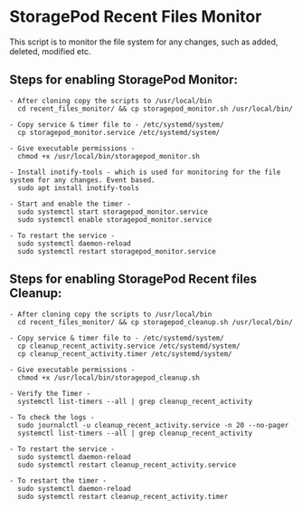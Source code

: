 # StoragePod Recent Files Monitor

This script is to monitor the file system for any changes, such as added, deleted, modified etc. 

Steps for enabling StoragePod Monitor:
---
    - After cloning copy the scripts to /usr/local/bin
      cd recent_files_monitor/ && cp storagepod_monitor.sh /usr/local/bin/

    - Copy service & timer file to - /etc/systemd/system/
      cp storagepod_monitor.service /etc/systemd/system/

    - Give executable permissions - 
      chmod +x /usr/local/bin/storagepod_monitor.sh
    
    - Install inotify-tools - which is used for monitoring for the file system for any changes. Event based. 
      sudo apt install inotify-tools

    - Start and enable the timer - 
      sudo systemctl start storagepod_monitor.service
      sudo systemctl enable storagepod_monitor.service

    - To restart the service - 
      sudo systemctl daemon-reload
      sudo systemctl restart storagepod_monitor.service  

Steps for enabling StoragePod Recent files Cleanup:
---
    - After cloning copy the scripts to /usr/local/bin
      cd recent_files_monitor/ && cp storagepod_cleanup.sh /usr/local/bin/

    - Copy service & timer file to - /etc/systemd/system/
      cp cleanup_recent_activity.service /etc/systemd/system/
      cp cleanup_recent_activity.timer /etc/systemd/system/

    - Give executable permissions - 
      chmod +x /usr/local/bin/storagepod_cleanup.sh

    - Verify the Timer - 
      systemctl list-timers --all | grep cleanup_recent_activity

    - To check the logs - 
      sudo journalctl -u cleanup_recent_activity.service -n 20 --no-pager
      systemctl list-timers --all | grep cleanup_recent_activity
    
    - To restart the service - 
      sudo systemctl daemon-reload
      sudo systemctl restart cleanup_recent_activity.service
    
    - To restart the timer - 
      sudo systemctl daemon-reload
      sudo systemctl restart cleanup_recent_activity.timer